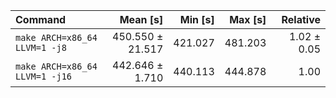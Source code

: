 | Command | Mean [s] | Min [s] | Max [s] | Relative |
|:---|---:|---:|---:|---:|
| `make ARCH=x86_64 LLVM=1 -j8` | 450.550 ± 21.517 | 421.027 | 481.203 | 1.02 ± 0.05 |
| `make ARCH=x86_64 LLVM=1 -j16` | 442.646 ± 1.710 | 440.113 | 444.878 | 1.00 |
